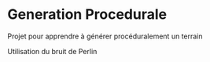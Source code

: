 # Generation Procedurale

Projet pour apprendre à générer procéduralement un terrain

Utilisation du bruit de Perlin
